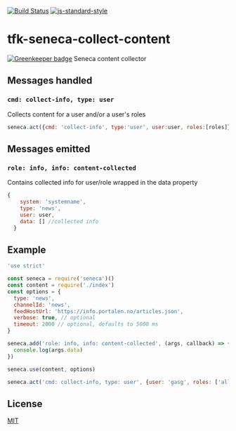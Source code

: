 [![Build Status](https://travis-ci.org/telemark/tfk-seneca-collect-content.svg?branch=master)](https://travis-ci.org/telemark/tfk-seneca-collect-content)
[![js-standard-style](https://img.shields.io/badge/code%20style-standard-brightgreen.svg?style=flat)](https://github.com/feross/standard)
# tfk-seneca-collect-content

[![Greenkeeper badge](https://badges.greenkeeper.io/telemark/tfk-seneca-collect-content.svg)](https://greenkeeper.io/)
Seneca content collector

## Messages handled

### ```cmd: collect-info, type: user```

Collects content for a user and/or a user's roles

```JavaScript
seneca.act({cmd: 'collect-info', type:'user', user:user, roles:[roles]}, (error, data) => {})
```

## Messages emitted

### ```role: info, info: content-collected```

Contains collected info for user/role wrapped in the data property

```JavaScript
{
    system: 'systemname',
    type: 'news',
    user: user,
    data: [] //collected info
  }
```

## Example

```JavaScript
'use strict'

const seneca = require('seneca')()
const content = require('./index')
const options = {
  type: 'news',
  channelId: 'news',
  feedHostUrl: 'https://info.portalen.no/articles.json',
  verbose: true, // optional
  timeout: 2000 // optional, defaults to 5000 ms
}

seneca.add('role: info, info: content-collected', (args, callback) => {
  console.log(args.data)
})

seneca.use(content, options)

seneca.act('cmd: collect-info, type: user', {user: 'gasg', roles: ['alle', 'administrasjonen']})
```

## License
[MIT](LICENSE)
